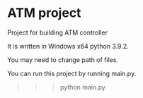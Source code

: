 # ATM project
Project for building ATM controller

It is written in Windows x64 python 3.9.2.

You may need to change path of files.

You can run this project by running main.py.

>>> python main.py
